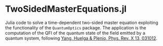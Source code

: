 # TwoSidedMasterEquations.jl
Julia code to solve a time-dependent two-sided master equation exploiting the functionality of the `QuantumOptics` package.
The application is the computation of the QFI of the quantum state of the field emitted by a quantum system, following [Yang, Huelga & Plenio, Phys. Rev. X 13, 031012](https://journals.aps.org/prx/abstract/10.1103/PhysRevX.13.031012).
